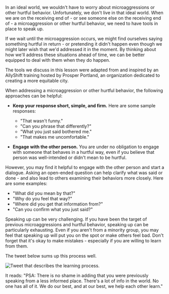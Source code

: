 In an ideal world, we wouldn't have to worry about microaggressions or other hurtful behavior. Unfortunately, we don't live in that ideal world. When we are on the receiving end of - or see someone else on the receiving end of - a microaggression or other hurtful behavior, we need to have tools in place to speak up.

If we wait until the microaggression occurs, we might find ourselves saying something hurtful in return - or pretending it didn't happen even though we might later wish that we'd addressed it in the moment. By thinking about how we'll address these situations ahead of time, we can be better equipped to deal with them when they do happen.

The tools we discuss in this lesson were adapted from and inspired by an AllyShift training hosted by Prosper Portland, an organization dedicated to creating a more equitable city.

When addressing a microaggression or other hurtful behavior, the following approaches can be helpful:

* **Keep your response short, simple, and firm.** Here are some sample responses:

  * "That wasn't funny."
  * "Can you phrase that differently?"
  * "What you just said bothered me."
  * "That makes me uncomfortable."

* **Engage with the other person.** You are under no obligation to engage with someone that behaves in a hurtful way, even if you believe that person was well-intended or didn't mean to be hurtful.

However, you may find it helpful to engage with the other person and start a dialogue. Asking an open-ended question can help clarify what was said or done - and also lead to others examining their behaviors more closely. Here are some examples:

  * "What did you mean by that?"
  * "Why do you feel that way?"
  * "Where did you get that information from?"
  * "Can you confirm what you just said?"

Speaking up can be very challenging. If you have been the target of previous microaggressions and hurtful behavior, speaking up can be particularly exhausting. Even if you aren't from a minority group, you may feel that speaking up will put you on the spot or make others feel bad. Don't forget that it's okay to make mistakes - especially if you are willing to learn from them.

The tweet below sums up this process well.

![Tweet that describes the learning process.](https://www.dropbox.com/s/j1g3uvzep212cqz/we-do-our-best-to-learn.png?raw=1)

It reads: "PSA: There is no shame in adding that you were previously speaking from a less informed place. There's a lot of info in the world. No one has all of it. We do our best, and at our best, we help each other learn."